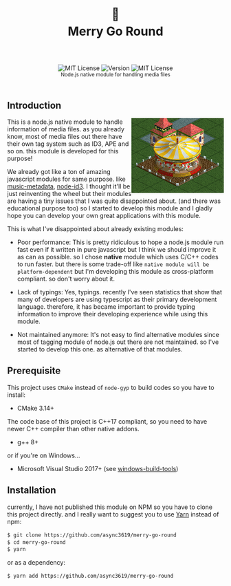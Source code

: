 <h1 align="center">
  <br />
  🎠
  <br />
  Merry Go Round
  <sup>
    <br />
    <br />
  </sup>
</h1>

<div align="center">
  <img src="https://img.shields.io/github/last-commit/async3619/merry-go-round.svg?style=flat-square" alt="MIT License" />
  <img src="https://img.shields.io/github/package-json/v/async3619/merry-go-round.svg?style=flat-square" alt="Version" />
  <img src="https://img.shields.io/github/license/async3619/merry-go-round.svg?style=flat-square" alt="MIT License" />
  <br />
  <sup>Node.js native module for handling media files</sup>
  <br />
  <br />
</div>

## Introduction

<img align="right" src="https://raw.githubusercontent.com/async3619/merry-go-round/master/docs/merry-go-round.gif" />

This is a node.js native module to handle information of media files. as you already know, most of media files out there have their
own tag system such as ID3, APE and so on. this module is developed for this purpose! 

We already got like a ton of amazing javascript modules for same purpose. like <a href="https://github.com/borewit/music-metadata">music-metadata</a>, <a href="https://github.com/Zazama/node-id3">node-id3</a>. I thought it'll be just reinventing the wheel but their modules are having a tiny issues that I was quite disappointed about. (and there was educational purpose too) so I started to develop this module and I gladly hope you can develop your own great applications with this module.

This is what I've disappointed about already existing modules:

- Poor performance: This is pretty ridiculous to hope a node.js module run fast even if it written in pure javascript but I think we should improve it as can as possible. so I chose **native** module which uses C/C++ codes to run faster. but there is some trade-off like `native module will be platform-dependent` but I'm developing this module as cross-platform compliant. so don't worry about it.

- Lack of typings: Yes, typings. recently I've seen statistics that show that many of developers are using typescript as their primary development language. therefore, it has became important to provide typing information to improve their developing experience while using this module.

- Not maintained anymore: It's not easy to find alternative modules since most of tagging module of node.js out there are not maintained. so I've started to develop this one. as alternative of that modules.


## Prerequisite

This project uses `CMake` instead of `node-gyp`  to build codes so you have to install:

- CMake 3.14+

The code base of this project is C++17 compliant, so you need to have newer C++ compiler than other native addons.

- g++ 8+

or if you're on Windows...

- Microsoft Visual Studio 2017+ (see [windows-build-tools](https://www.npmjs.com/package/windows-build-tools))


## Installation

currently, I have not published this module on NPM so you have to clone this project directly. and I really want to suggest you to use [Yarn](https://github.com/yarnpkg/yarn) instead of npm:

```bash
$ git clone https://github.com/async3619/merry-go-round
$ cd merry-go-round
$ yarn
```

or as a dependency:

```bash
$ yarn add https://github.com/async3619/merry-go-round
```
